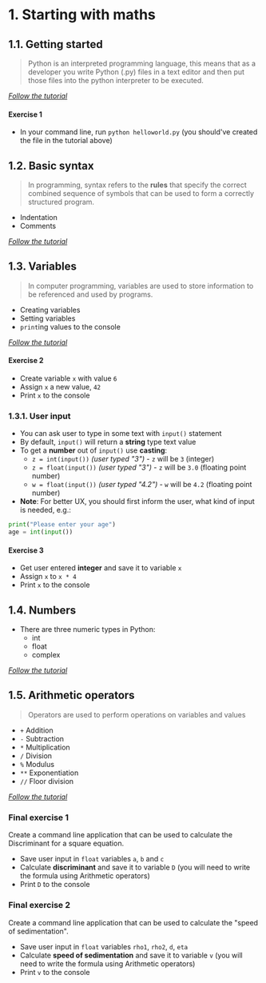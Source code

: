 # 1. Starting with maths

## 1.1. Getting started

> Python is an interpreted programming language, this means that as a developer you write Python (.py) files in a text editor and then put those files into the python interpreter to be executed.

*[Follow the tutorial](https://www.w3schools.com/python/python_getstarted.asp)*

#### Exercise 1 

- In your command line, run `python helloworld.py` (you should've created the file in the tutorial above)

## 1.2. Basic syntax

> In programming, syntax refers to the **rules** that specify the correct combined sequence of symbols that can be used to form a correctly structured program.

- Indentation
- Comments

*[Follow the tutorial](https://www.w3schools.com/python/python_syntax.asp)*

## 1.3. Variables

> In computer programming, variables are used to store information to be referenced and used by programs.

- Creating variables
- Setting variables
- `print`ing values to the console

*[Follow the tutorial](https://www.w3schools.com/python/python_variables.asp)*

#### Exercise 2

- Create variable `x` with value `6`
- Assign `x` a new value, `42`
- Print `x` to the console

### 1.3.1. User input

- You can ask user to type in some text with `input()` statement
- By default, `input()` will return a **string** type text value
- To get a **number** out of `input()` use **casting**:
  - `z = int(input())` *(user typed "3")* - `z` will be `3` (integer)
  - `z = float(input())` *(user typed "3")* - `z` will be `3.0` (floating point number)
  - `w = float(input())` *(user typed "4.2")* - `w` will be `4.2` (floating point number)
- **Note**: For better UX, you should first inform the user, what kind of input is needed, e.g.:

```python
print("Please enter your age")
age = int(input())
```

#### Exercise 3

- Get user entered **integer** and save it to variable `x`
- Assign `x` to `x * 4`
- Print `x` to the console

## 1.4. Numbers

- There are three numeric types in Python:
  - int
  - float
  - complex

*[Follow the tutorial](https://www.w3schools.com/python/python_numbers.asp)*

## 1.5. Arithmetic operators

> Operators are used to perform operations on variables and values

- `+` Addition
- `-` Subtraction
- `*` Multiplication
- `/` Division
- `%` Modulus
- `**` Exponentiation
- `//` Floor division

*[Follow the tutorial](https://www.w3schools.com/python/python_operators.asp)*

### Final exercise 1

Create a command line application that can be used to calculate the
Discriminant for a square equation.

- Save user input in `float` variables `a`, `b` and `c`
- Calculate **discriminant** and save it to variable `D`
  (you will need to write the formula using Arithmetic operators)
- Print `D` to the console

### Final exercise 2

Create a command line application that can be used to calculate the
"speed of sedimentation".

- Save user input in `float` variables `rho1`, `rho2`, `d`, `eta`
- Calculate **speed of sedimentation** and save it to variable `v`
  (you will need to write the formula using Arithmetic operators)
- Print `v` to the console